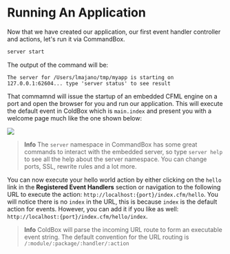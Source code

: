 # Running An Application

Now that we have created our application, our first event handler controller and actions, let's run it via CommandBox.

```bash
server start
```

The output of the command will be:

```
The server for /Users/lmajano/tmp/myapp is starting on 127.0.0.1:62604... type 'server status' to see result
```

That commamnd will issue the startup of an embedded CFML engine on a port and open the browser for you and run our application.  This will execute the default event in ColdBox which is `main.index` and present you with a welcome page much like the one shown below:

![](https://coldbox.ortusbooks.com/content/images/app_template.png)

> **Info** The `server` namespace in CommandBox has some great commands to interact with the embedded server, so type `server help` to see all the help about the server namespace.  You can change ports, SSL, rewrite rules and a lot more.

You can now execute your hello world action by either clicking on the `hello` link in the **Registered Event Handlers** section or navigation to the following URL to execute the action: `http://localhost:{port}/index.cfm/hello`.  You will notice there is no `index` in the URL, this is because `index` is the default action for events.  However, you can add it if you like as well: `http://localhost:{port}/index.cfm/hello/index`.

> **Info** ColdBox will parse the incoming URL route to form an executable event string. The default convention for the URL routing is `/:module/:package/:handler/:action`